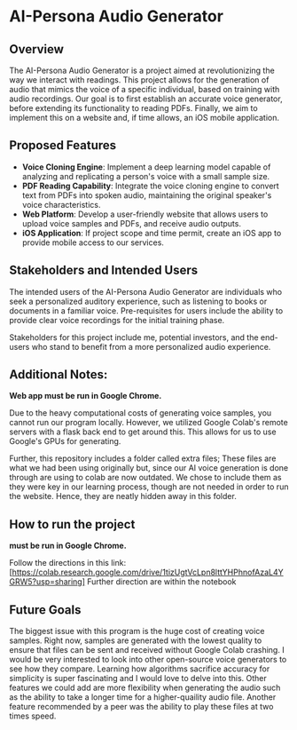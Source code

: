 # AI-Persona Audio Generator

## Overview
The AI-Persona Audio Generator is a project aimed at revolutionizing the way we interact with readings. This project allows for the generation of audio that mimics the voice of a specific individual, based on training with audio recordings. Our goal is to first establish an accurate voice generator, before extending its functionality to reading PDFs. Finally, we aim to implement this on a website and, if time allows, an iOS mobile application.

## Proposed Features
- **Voice Cloning Engine**: Implement a deep learning model capable of analyzing and replicating a person's voice with a small sample size.
- **PDF Reading Capability**: Integrate the voice cloning engine to convert text from PDFs into spoken audio, maintaining the original speaker's voice characteristics.
- **Web Platform**: Develop a user-friendly website that allows users to upload voice samples and PDFs, and receive audio outputs.
- **iOS Application**: If project scope and time permit, create an iOS app to provide mobile access to our services.

## Stakeholders and Intended Users
The intended users of the AI-Persona Audio Generator are individuals who seek a personalized auditory experience, such as listening to books or documents in a familiar voice. Pre-requisites for users include the ability to provide clear voice recordings for the initial training phase.

Stakeholders for this project include me, potential investors, and the end-users who stand to benefit from a more personalized audio experience.

## Additional Notes:
**Web app must be run in Google Chrome.**

Due to the heavy computational costs of generating voice samples, you cannot run our program locally. However, we utilized Google Colab's remote servers with a flask back end to get around this. This allows for us to use Google's GPUs for generating.

Further, this repository includes a folder called extra files; These files are what we had been using originally but, since our AI voice generation is done through are using to colab are now outdated. We chose to include them as they were key in our learning process, though are not needed in order to run the website. Hence, they are neatly hidden away in this folder.

## How to run the project

**must be run in Google Chrome.**

Follow the directions in this link:
    [https://colab.research.google.com/drive/1tizUgtVcLpn8lttYHPhnofAzaL4YGRW5?usp=sharing]
Further direction are within the notebook

## Future Goals
The biggest issue with this program is the huge cost of creating voice samples.  Right now, samples are generated with the lowest quality to ensure that files can be sent and received without Google Colab crashing.  I would be very interested to look into other open-source voice generators to see how they compare.  Learning how algorithms sacrifice accuracy for simplicity is super fascinating and I would love to delve into this.  Other features we could add are more flexibility when generating the audio such as the ability to take a longer time for a higher-quaility audio file.  Another feature recommended by a peer was the ability to play these files at two times speed.

